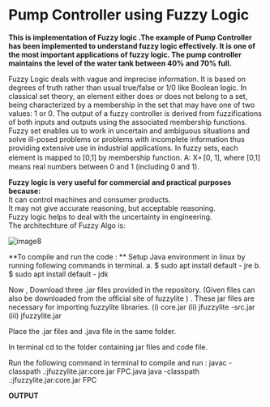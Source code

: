 # Pump Controller using Fuzzy Logic 
**This is implementation of Fuzzy logic .The  example of  Pump Controller has been implemented  to understand fuzzy logic effectively.
It is one of the most important applications of fuzzy logic.
The pump controller maintains the level of the water tank between 40% and 70% full.**

Fuzzy Logic deals with vague and imprecise information. It is based on degrees of truth rather than usual true/false or 1/0 like Boolean logic. In classical set theory, an element either does or does not belong to a set, being characterized by a membership in the set that may have one of two values: 1 or 0. The output of a fuzzy controller is derived from fuzzifications of both inputs and outputs using the associated membership functions. Fuzzy set enables us to work in uncertain and ambiguous situations and solve ill-posed problems or problems with incomplete information thus providing extensive use in industrial applications. In fuzzy sets, each element is mapped to [0,1] by membership function.
A: X￫ [0, 1], where [0,1] means real numbers between 0 and 1 (including 0 and 1).

**Fuzzy logic is very useful for commercial and practical purposes because:**</br>
It can control machines and consumer products.</br>
It may not give accurate reasoning, but acceptable reasoning.</br>
Fuzzy logic helps to deal with the uncertainty in engineering.</br>
The architechture of Fuzzy Algo is: 

![image8](https://user-images.githubusercontent.com/46710508/123592290-a980df80-d80a-11eb-88fc-da004a6a303e.png)

**To compile and run the code : **
Setup Java environment in linux by running following commands in terminal.
a. $ sudo apt install default - jre
b. $ sudo apt install default - jdk
	
Now ,  Download three .jar files provided in the repository. (Given files can also be downloaded from the official site of fuzzylite ) .
These jar files are necessary for importing fuzzylite libraries. 
              (i)    core.jar
              (ii)   jfuzzylite -src.jar
              (iii)  jfuzzylite.jar
       
Place the .jar files and .java file in the same folder.

In terminal cd to the folder containing jar files and code file.

Run the following command in terminal to compile and run  :
        javac -classpath .:jfuzzylite.jar:core.jar FPC.java
        java -classpath .:jfuzzylite.jar:core.jar FPC
        
**OUTPUT**




